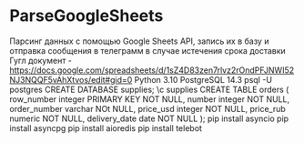 # ParseGoogleSheets
Парсинг данных с помощью Google Sheets API, запись их в базу и отправка сообщения в телеграмм в случае истечения срока доставки
Гугл документ - https://docs.google.com/spreadsheets/d/1sZ4D83zen7rlvz2rOndPFJNWI52NJ3NQQF5vAhXtvos/edit#gid=0
Python 3.10
PostgreSQL 14.3
psql -U postgres
CREATE DATABASE supplies;
\c supplies
CREATE TABLE orders (
    row_number integer PRIMARY KEY NOT NULL,
    number integer NOT NULL,
    order_number varchar NOt NULL,
    price_usd integer NOT NULL,
    price_rub numeric NOT NULL,
    delivery_date date NOT NULL
);
pip install asyncio
pip install asyncpg
pip install aioredis
pip install telebot
